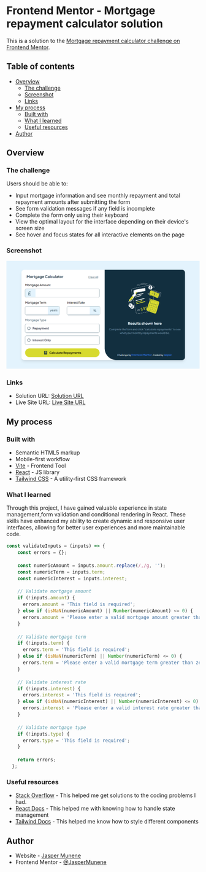# Frontend Mentor - Mortgage repayment calculator solution

This is a solution to the [Mortgage repayment calculator challenge on Frontend Mentor](https://www.frontendmentor.io/challenges/mortgage-repayment-calculator-Galx1LXK73).

## Table of contents

- [Overview](#overview)
  - [The challenge](#the-challenge)
  - [Screenshot](#screenshot)
  - [Links](#links)
- [My process](#my-process)
  - [Built with](#built-with)
  - [What I learned](#what-i-learned)
  - [Useful resources](#useful-resources)
- [Author](#author)


## Overview

### The challenge

Users should be able to:

- Input mortgage information and see monthly repayment and total repayment amounts after submitting the form
- See form validation messages if any field is incomplete
- Complete the form only using their keyboard
- View the optimal layout for the interface depending on their device's screen size
- See hover and focus states for all interactive elements on the page

### Screenshot

![](./public/screenshot.png)


### Links

- Solution URL: [Solution URL](https://your-solution-url.com)
- Live Site URL: [Live Site URL](https://your-live-site-url.com)

## My process

### Built with
- Semantic HTML5 markup
- Mobile-first workflow
- [Vite](-https://vitejs.dev/) - Frontend Tool
- [React](https://reactjs.org/) - JS library
- [Tailwind CSS](https://tailwindcss.com/) - A utility-first CSS framework


### What I learned
Through this project, I have gained valuable experience in state management,form validation and conditional rendering in React. These skills have enhanced my ability to create dynamic and responsive user interfaces, allowing for better user experiences and more maintainable code.

```js
const validateInputs = (inputs) => {
    const errors = {};

    const numericAmount = inputs.amount.replace(/,/g, '');
    const numericTerm = inputs.term;
    const numericInterest = inputs.interest;

    // Validate mortgage amount
    if (!inputs.amount) {
      errors.amount = 'This field is required';
    } else if (isNaN(numericAmount) || Number(numericAmount) <= 0) {
      errors.amount = 'Please enter a valid mortgage amount greater than zero';
    }

    // Validate mortgage term
    if (!inputs.term) {
      errors.term = 'This field is required';
    } else if (isNaN(numericTerm) || Number(numericTerm) <= 0) {
      errors.term = 'Please enter a valid mortgage term greater than zero';
    }

    // Validate interest rate
    if (!inputs.interest) {
      errors.interest = 'This field is required';
    } else if (isNaN(numericInterest) || Number(numericInterest) <= 0) {
      errors.interest = 'Please enter a valid interest rate greater than zero';
    }

    // Validate mortgage type
    if (!inputs.type) {
      errors.type = 'This field is required';
    }

    return errors;
  };
```

### Useful resources

- [Stack Overflow](https://stackoverflow.com/) - This helped me get solutions to the coding problems I had.
- [React Docs](https://react.dev/reference/react) - This helped me with knowing how to handle state management
- [Tailwind Docs](https://tailwindcss.com/docs/) - This helped me know how to style different components

## Author

- Website - [Jasper Munene](https://jaspermunene.netlify.app/)
- Frontend Mentor - [@JasperMunene](https://www.frontendmentor.io/profile/JasperMunene)
